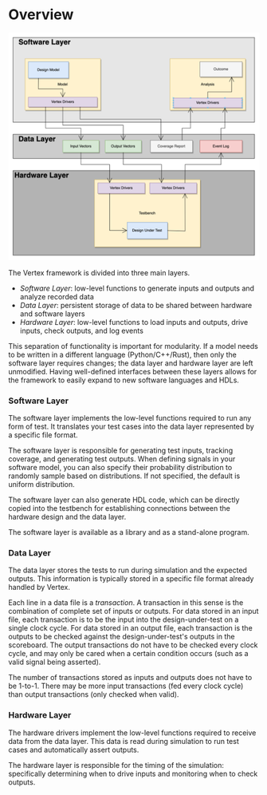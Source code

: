 # Overview

![](./../images/system.png)

The Vertex framework is divided into three main layers.

- _Software Layer_: low-level functions to generate inputs and outputs and analyze recorded data
- _Data Layer_: persistent storage of data to be shared between hardware and software layers
- _Hardware Layer_: low-level functions to load inputs and outputs, drive inputs, check outputs, and log events

This separation of functionality is important for modularity. If a model needs to be written in a different language (Python/C++/Rust), then only the software layer requires changes; the data layer and hardware layer are left unmodified. Having well-defined interfaces between these layers allows for the framework to easily expand to new software languages and HDLs.


### Software Layer

The software layer implements the low-level functions required to run any form of test. It translates your test cases into the data layer represented by a specific file format.

The software layer is responsible for generating test inputs, tracking coverage, and generating test outputs. When defining signals in your software model, you can also specify their probability distribution to randomly sample based on distributions. If not specified, the default is uniform distribution.

The software layer can also generate HDL code, which can be directly copied into the testbench for establishing connections between the hardware design and the data layer.

The software layer is available as a library and as a stand-alone program.

### Data Layer

The data layer stores the tests to run during simulation and the expected outputs. This information is typically stored in a specific file format already handled by Vertex.

Each line in a data file is a _transaction_. A transaction in this sense is the combination of complete set of inputs or outputs. For data stored in an input file, each transaction is to be the input into the design-under-test on a single clock cycle. For data stored in an output file, each transaction is the outputs to be checked against the design-under-test's outputs in the scoreboard. The output transactions do not have to be checked every clock cycle, and may only be cared when a certain condition occurs (such as a valid signal being asserted).

The number of transactions stored as inputs and outputs does not have to be 1-to-1. There may be more input transactions (fed every clock cycle) than output transactions (only checked when valid).

### Hardware Layer

The hardware drivers implement the low-level functions required to receive data from the data layer. This data is read during simulation to run test cases and automatically assert outputs.

The hardware layer is responsible for the timing of the simulation: specifically determining when to drive inputs and monitoring when to check outputs.
